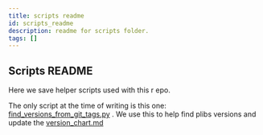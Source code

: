 ```yaml
---
title: scripts readme
id: scripts_readme
description: readme for scripts folder.
tags: []
---
```


## Scripts README

Here we save helper scripts used with this r epo.

The only script at the time of writing is this one: [find_versions_from_git_tags.py](find_versions_from_git_tags.py) .
We use this to help find plibs versions and update the [version_chart.md](..%2Fdocs%2Frelease_notes%2Fversion_chart.md)
